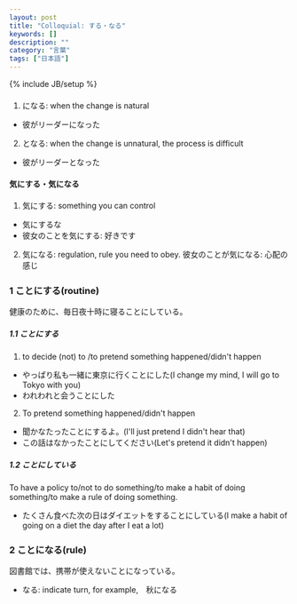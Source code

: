 ```yaml
---
layout: post
title: "Colloquial: する・なる"
keywords: []
description: ""
category: "言葉"
tags: ["日本語"]
---
```

{% include JB/setup %}

####
1. になる: when the change is natural
- 彼がリーダーになった
2. となる: when the change is unnatural, the process is difficult
- 彼がリーダーとなった


#### 気にする・気になる
1. 気にする: something you can control
- 気にするな
- 彼女のことを気にする: 好きです
2. 気になる: regulation, rule you need to obey.
彼女のことが気になる: 心配の感じ

### 1 ことにする(routine)

健康のために、毎日夜十時に寝ることにしている。

##### 1.1 ことにする
1. to decide (not) to /to pretend something happened/didn't happen
- やっぱり私も一緒に東京に行くことにした(I change my mind, I will go to Tokyo with you)
- われわれと会うことにした

2. To pretend something happened/didn't happen
- 聞かなたったことにするよ。(I'll just pretend I didn't hear that)
- この話はなかったことにしてください(Let's pretend it didn't happen)

##### 1.2 ことにしている
To have a policy to/not to do something/to make a habit of doing something/to make a rule of doing
something.
- たくさん食べた次の日はダイエットをすることにしている(I make a habit of going on a diet the day
  after I eat a lot)

### 2 ことになる(rule)
図書館では、携帯が使えないことになっている。
- なる: indicate turn, for example,　秋になる

